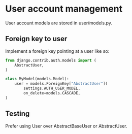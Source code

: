 # User account management

User account models are stored in user/models.py.

## Foreign key to user

Implement a foreign key pointing at a user like so:

```python
from django.contrib.auth.models import (
    AbstractUser,
)

class MyModel(models.Model):
    user = models.ForeignKey["AbstractUser"](
        settings.AUTH_USER_MODEL,
        on_delete=models.CASCADE,
)
```

## Testing

Prefer using User over AbstractBaseUser or AbstractUser.
